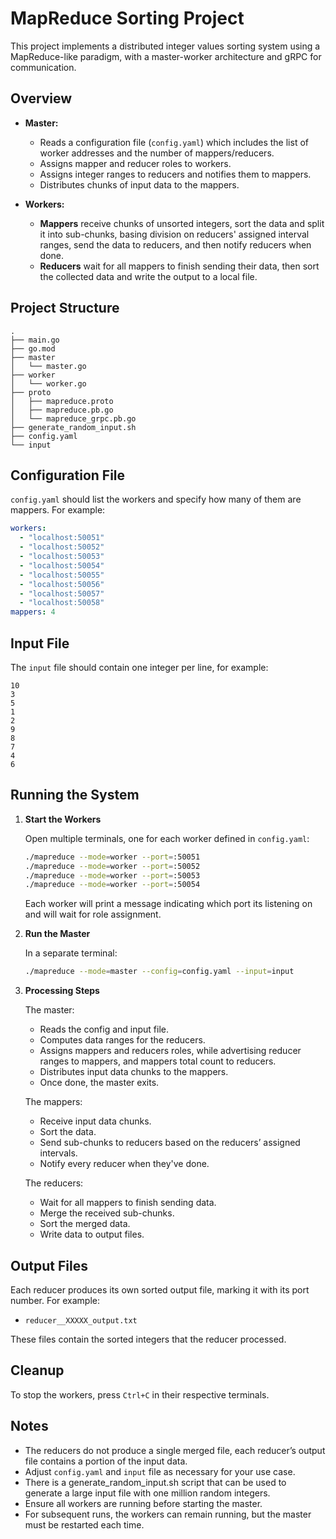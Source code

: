 # MapReduce Sorting Project

This project implements a distributed integer values sorting system using a MapReduce-like paradigm, with a master-worker architecture and gRPC for communication.

## Overview

- **Master:**
    - Reads a configuration file (`config.yaml`) which includes the list of worker addresses and the number of mappers/reducers.
    - Assigns mapper and reducer roles to workers.
    - Assigns integer ranges to reducers and notifies them to mappers.
    - Distributes chunks of input data to the mappers.

- **Workers:**
    - **Mappers** receive chunks of unsorted integers, sort the data and split it into sub-chunks, basing division on reducers' assigned interval ranges, send the data to reducers, and then notify reducers when done.
    - **Reducers** wait for all mappers to finish sending their data, then sort the collected data and write the output to a local file.

## Project Structure

```
.
├── main.go
├── go.mod
├── master
│   └── master.go
├── worker
│   └── worker.go
├── proto
│   ├── mapreduce.proto
│   ├── mapreduce.pb.go
│   └── mapreduce_grpc.pb.go
├── generate_random_input.sh
├── config.yaml
└── input
```

## Configuration File

`config.yaml` should list the workers and specify how many of them are mappers. For example:
```yaml
workers:
  - "localhost:50051"
  - "localhost:50052"
  - "localhost:50053"
  - "localhost:50054"
  - "localhost:50055"
  - "localhost:50056"
  - "localhost:50057"
  - "localhost:50058"
mappers: 4
```

## Input File

The `input` file should contain one integer per line, for example:
```
10
3
5
1
2
9
8
7
4
6
```

## Running the System

1. **Start the Workers**

   Open multiple terminals, one for each worker defined in `config.yaml`:
   ```bash
   ./mapreduce --mode=worker --port=:50051
   ./mapreduce --mode=worker --port=:50052
   ./mapreduce --mode=worker --port=:50053
   ./mapreduce --mode=worker --port=:50054
   ```

   Each worker will print a message indicating which port its listening on and will wait for role assignment.

2. **Run the Master**

   In a separate terminal:
   ```bash
   ./mapreduce --mode=master --config=config.yaml --input=input
   ```

3. **Processing Steps**

   The master:
    - Reads the config and input file.
    - Computes data ranges for the reducers.
    - Assigns mappers and reducers roles, while advertising reducer ranges to mappers, and mappers total count to reducers.
    - Distributes input data chunks to the mappers.
    - Once done, the master exits.
   
   The mappers:
    - Receive input data chunks.
    - Sort the data.
    - Send sub-chunks to reducers based on the reducers’ assigned intervals.
    - Notify every reducer when they've done.

   The reducers:
    - Wait for all mappers to finish sending data.
    - Merge the received sub-chunks.
    - Sort the merged data.
    - Write data to output files.

## Output Files

Each reducer produces its own sorted output file, marking it with its port number. For example:
- `reducer__XXXXX_output.txt`

These files contain the sorted integers that the reducer processed.

## Cleanup

To stop the workers, press `Ctrl+C` in their respective terminals.

## Notes

- The reducers do not produce a single merged file, each reducer’s output file contains a portion of the input data.
- Adjust `config.yaml` and `input` file as necessary for your use case.
- There is a generate_random_input.sh script that can be used to generate a large input file with one million random integers.
- Ensure all workers are running before starting the master.
- For subsequent runs, the workers can remain running, but the master must be restarted each time.